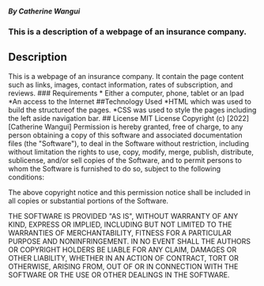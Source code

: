 ##### By Catherine Wangui
### This is a description of a webpage of an insurance company.
## Description
<p>This is a webpage of an insurance company. It contain the page content such as links, images, contact information, rates of subscription, and reviews.
### Requirements
* Either a computer, phone, tablet or an Ipad
*An access to the Internet
##Technology Used
*HTML which was used to build the structureof the pages.
*CSS was used to style the pages including the left aside navigation bar.
## License
MIT License
Copyright (c) [2022] [Catherine Wangui]
Permission is hereby granted, free of charge, to any person obtaining a copy
of this software and associated documentation files (the "Software"), to deal
in the Software without restriction, including without limitation the rights
to use, copy, modify, merge, publish, distribute, sublicense, and/or sell
copies of the Software, and to permit persons to whom the Software is
furnished to do so, subject to the following conditions:

The above copyright notice and this permission notice shall be included in all
copies or substantial portions of the Software.

THE SOFTWARE IS PROVIDED "AS IS", WITHOUT WARRANTY OF ANY KIND, EXPRESS OR
IMPLIED, INCLUDING BUT NOT LIMITED TO THE WARRANTIES OF MERCHANTABILITY,
FITNESS FOR A PARTICULAR PURPOSE AND NONINFRINGEMENT. IN NO EVENT SHALL THE
AUTHORS OR COPYRIGHT HOLDERS BE LIABLE FOR ANY CLAIM, DAMAGES OR OTHER
LIABILITY, WHETHER IN AN ACTION OF CONTRACT, TORT OR OTHERWISE, ARISING FROM,
OUT OF OR IN CONNECTION WITH THE SOFTWARE OR THE USE OR OTHER DEALINGS IN THE
SOFTWARE.